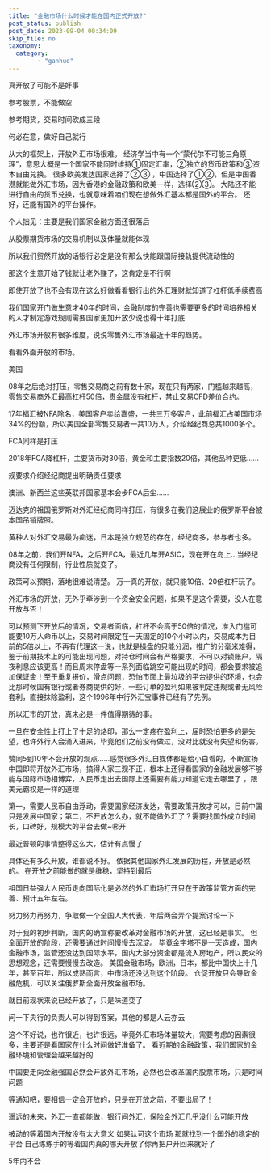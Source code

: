 ```yaml
---
title: "金融市场什么时候才能在国内正式开放?"
post_status: publish
post_date: 2023-09-04 00:34:09
skip_file: no
taxonomy:
  category:
        - "ganhuo"
---
```


真开放了可能不是好事

参考股票，不能做空

参考期货，交易时间砍成三段

何必在意，做好自己就行

从大的框架上，开放外汇市场很难。 经济学当中有一个“蒙代尔不可能三角原理”，意思大概是一个国家不能同时维持①固定汇率，②独立的货币政策和③资本自由兑换。 很多欧美发达国家选择了②③ ，中国选择了①②，但是中国香港就能做外汇市场，因为香港的金融政策和欧美一样，选择②③。 大陆还不能进行自由的货币兑换，也就意味着咱们现在想做外汇基本都是国外的平台。 还好，还能有国外的平台操作。

个人拙见：主要是我们国家金融方面还很落后

从股票期货市场的交易机制以及体量就能体现

所以我们贸然开放的话银行必定是没有那么快能跟国际接轨提供流动性的

那这个生意开始了钱就让老外赚了，这肯定是不行啊

即使开放了也不会有现在这么好做看看银行出的外汇理财就知道了杠杆低手续费高

我们国家开门做生意才40年的时间，金融制度的完善也需要更多的时间培养相关的人才制定游戏规则需要国家更加开放少说也得十年打底

外汇市场开放有很多维度，说说零售外汇市场最近十年的趋势。

看看外面开放的市场。

美国

08年之后绝对打压，零售交易商之前有数十家，现在只有两家，门槛越来越高，零售交易商外汇最高杠杆50倍，贵金属没有杠杆，禁止交易CFD差价合约。

17年福汇被NFA除名，美国客户卖给嘉盛，一共三万多客户，此前福汇占美国市场34%的份额，所以美国全部零售交易者一共10万人，介绍经纪商总共1000多个。

FCA同样是打压

2018年FCA降杠杆，主要货币对30倍，黄金和主要指数20倍，其他品种更低……

规要求介绍经纪商提出明确责任要求

澳洲、新西兰这些英联邦国家基本会步FCA后尘……

迈达克的祖国俄罗斯对外汇经纪商同样打压，有很多在我们这展业的俄罗斯平台被本国吊销牌照。

黄种人对外汇交易最为痴迷，日本是独立规范的存在，经纪商多，参与者也多。

08年之前，我们开NFA，之后开FCA，最近几年开ASIC，现在开在岛上…当经纪商没有任何限制，行业性质就变了。

政策可以预期，落地很难说清楚。 万一真的开放，就只能10倍、20倍杠杆玩了。

外汇市场的开放，无外乎牵涉到一个资金安全问题，如果不是这个需要，没人在意开放与否！

可以预测下开放后的情况，交易者面临，杠杆不会高于50倍的情况，准入门槛可能要10万人命币以上，交易时间限定在一天固定的10个小时以内，交易成本为目前的5倍以上，不再有代理这一说，也就是操盘的只能分润，推广的分毫米难得，鉴于前期技术上的可能出现问题，对持仓时间会有严格要求，不可以对锁账户，隔夜利息应该更高！而且周末停盘等一系列面临跳空可能出现的时间，都会要求被追加保证金！至于重复报价，滑点问题，恐怕市面上最垃圾的平台提供的环境，也会比那时候国有银行或者券商提供的好，一些订单的盈利如果被判定违规或者无风险套利，直接抹除盈利，这个1996年中行外汇宝事件已经有了先例。

所以汇市的开放，真未必是一件值得期待的事。

一旦在安全性上打上了十足的烙印，那么一定疼在盈利上，届时恐怕更多的是失望，也许外行人会涌入进来，毕竟他们之前没有做过，没对比就没有失望和伤害。

赞同5到10年不会开放的观点……感觉很多外汇自媒体都是给小白看的，不断宣扬中国即将开放外汇市场，搞得人家三观不正，根本上还得看国家的金融发展够不够能与国际市场相博弈，人民币走出去国际上还需要有能力知道它走去哪里了 ，跟美元霸权是一样的道理

第一，需要人民币自由浮动，需要国家经济发达，需要政策开放才可以，目前中国只是发展中国家；第二，不开放怎么办，就不能做外汇了？需要找国外成立时间长，口碑好，规模大的平台去做~㊗️开

最近普顿的事情整得这么大，估计有点慢了

具体还有多久开放，谁都说不好。 依据其他国家外汇发展的历程，开放是必然的。 在开放之前能做的就是维稳，坚持到最后

祖国日益强大人民币走向国际化是必然的外汇市场打开只在于政策监管方面的完善、预计五年左右。

努力努力再努力，争取做一个全国人大代表，年后两会弄个提案讨论一下

对于我的初步判断，国内的确宣称要改革对金融市场的开放，这已经是事实。 但全面开放的阶段，还需要通过时间慢慢去沉淀。 毕竟金字塔不是一天造成，国内金融市场，监管还没达到国际水平，国内大部分资金都是流入房地产，所以民众的思想观念，还需要慢慢去改造。 美国金融市场，欧洲，日本，都比中国快上十几年，甚至百年，所以成熟而言，中市场还没达到这个阶段。 仓促开放只会导致金融危机，可以关注俄罗斯全面开放金融市场。

就目前现状来说已经开放了，只是味道变了

问一下央行的负责人可以得到答案，其他的都是人云亦云

这个不好说，也许很近，也许很远，毕竟外汇市场体量较大，需要考虑的因素很多，主要还是看国家在什么时间做好准备了。 看近期的金融政策，我们国家的金融环境和管理会越来越好的

中国要走向金融强国必然会开放外汇市场，必然也会改革国内股票市场，只是时间问题

等通知吧，要相信一定会开放的，只是在开放之前，不要出局了！

遥远的未来，外汇一直都能做，银行间外汇，保险金外汇几乎没什么可能开放

被动的等着国内开放没有太大意义 如果认可这个市场 那就找到一个国外的稳定的平台 自己练练手的等着国内真的哪天开放了你再把户开回来就好了

5年内不会
